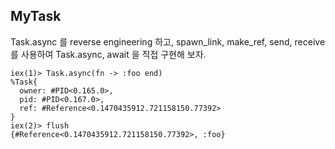 ## MyTask

Task.async 를 reverse engineering 하고,
spawn_link, make_ref, send, receive 를 사용하여
Task.async, await 을 직접 구현해 보자.

```
iex(1)> Task.async(fn -> :foo end)
%Task{
  owner: #PID<0.165.0>,
  pid: #PID<0.167.0>,
  ref: #Reference<0.1470435912.721158150.77392>
}
iex(2)> flush
{#Reference<0.1470435912.721158150.77392>, :foo}
```
